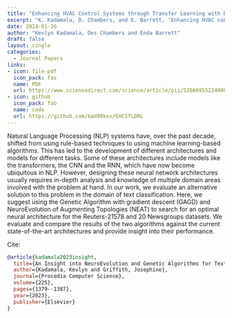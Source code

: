 ```yaml
---
title: "Enhancing HVAC Control Systems through Transfer Learning with Deep Reinforcement Learning Agents"
excerpt: "K. Kadamala, D. Chambers, and E. Barrett, ‘Enhancing HVAC control systems through transfer learning with deep reinforcement learning agents’, Smart Energy, vol. 13, p. 100131, Feb. 2024, doi: 10.1016/j.segy.2024.100131."
date: 2024-01-26
author: "Kevlyn Kadamala, Des Chambers and Enda Barrett"
draft: false
layout: single
categories:
  - Journal Papers
links:
- icon: file-pdf
  icon_pack: fas
  name: PDF
  url: https://www.sciencedirect.com/science/article/pii/S2666955224000017
- icon: github
  icon_pack: fab
  name: code
  url: https://github.com/kad99kev/EHCSTLDRL
---
```


Natural Language Processing (NLP) systems have, over the past decade, shifted from using rule-based techniques to using machine learning-based algorithms. This has led to the development of different architectures and models for different tasks. Some of these architectures include models like the transformers, the CNN and the RNN, which have now become ubiquitous in NLP. However, designing these neural network architectures usually requires in-depth analysis and knowledge of multiple domain areas involved with the problem at hand. In our work, we evaluate an alternative solution to this problem in the domain of text classification. Here, we suggest using the Genetic Algorithm with gradient descent (GAGD) and NeuroEvolution of Augmenting Topologies (NEAT) to search for an optimal neural architecture for the Reuters-21578 and 20 Newsgroups datasets. We evaluate and compare the results of the two algorithms against the current state-of-the-art architectures and provide insight into their performance.

Cite:

```bib
@article{kadamala2023insight,
  title={An Insight into NeuroEvolution and Genetic Algorithms for Text Classification},
  author={Kadamala, Kevlyn and Griffith, Josephine},
  journal={Procedia Computer Science},
  volume={225},
  pages={1379--1387},
  year={2023},
  publisher={Elsevier}
}
```